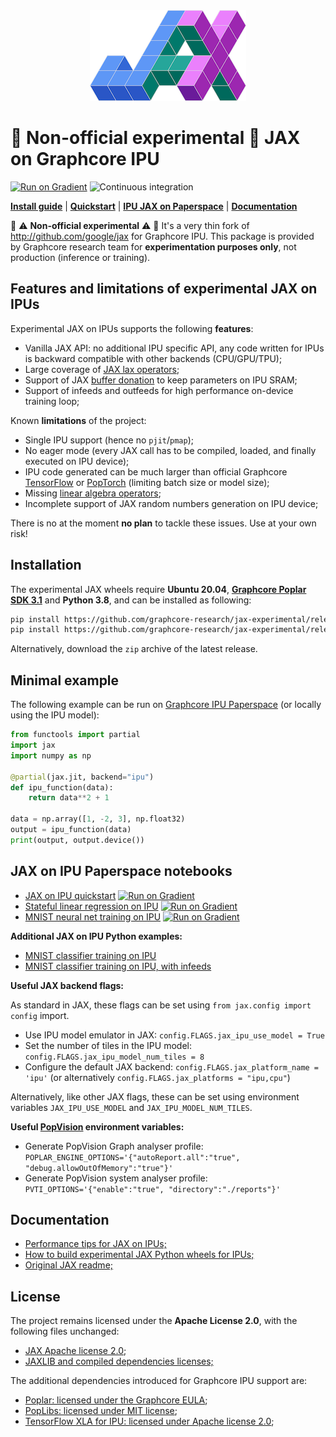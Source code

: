 <div align="center">
<img src="https://raw.githubusercontent.com/google/jax/main/images/jax_logo_250px.png" alt="logo"></img>
</div>

# :red_circle: **Non-official experimental** :red_circle: JAX on Graphcore IPU

[![Run on Gradient](https://assets.paperspace.io/img/gradient-badge.svg)](https://console.paperspace.com/github/graphcore-research/jax-experimental?container=graphcore%2Fpytorch-jupyter%3A3.1.0-ubuntu-20.04&machine=Free-IPU-POD4&file=%2Fipu%2Fexamples%2Fjax_ipu_quickstart.ipynb)
![Continuous integration](https://github.com/graphcore-research/jax-experimental/actions/workflows/jax-ci-ipu-public.yaml/badge.svg)

[**Install guide**](#installation)
| [**Quickstart**](#minimal-example)
| [**IPU JAX on Paperspace**](#jax-on-ipu-paperspace-notebooks)
| [**Documentation**](#documentation)

:red_circle: :warning: **Non-official experimental** :warning: :red_circle: It's a very thin fork of http://github.com/google/jax for Graphcore IPU. This package is provided by Graphcore research team for **experimentation purposes only**, not production (inference or training).

## Features and limitations of experimental JAX on IPUs

Experimental JAX on IPUs supports the following **features**:

* Vanilla JAX API: no additional IPU specific API, any code written for IPUs is backward compatible with other backends (CPU/GPU/TPU);
* Large coverage of [JAX lax operators](https://jax.readthedocs.io/en/latest/jax.lax.html#operators);
* Support of JAX [buffer donation](https://jax.readthedocs.io/en/latest/faq.html#buffer-donation) to keep parameters on IPU SRAM;
* Support of infeeds and outfeeds for high performance on-device training loop;

Known **limitations** of the project:

* Single IPU support (hence no `pjit`/`pmap`);
* No eager mode (every JAX call has to be compiled, loaded, and finally executed on IPU device);
* IPU code generated can be much larger than official Graphcore [TensorFlow](https://docs.graphcore.ai/projects/tensorflow-user-guide/en/latest/tensorflow/intro.html) or [PopTorch](https://docs.graphcore.ai/projects/poptorch-user-guide/en/latest/index.html) (limiting batch size or model size);
* Missing [linear algebra operators](https://jax.readthedocs.io/en/latest/jax.lax.html#module-jax.lax.linalg);
* Incomplete support of JAX random numbers generation on IPU device;

There is no at the moment **no plan** to tackle these issues. Use at your own risk!

## Installation

The experimental JAX wheels require **Ubuntu 20.04**, [**Graphcore Poplar SDK 3.1**](https://www.graphcore.ai/) and **Python 3.8**, and can be installed as following:
```bash
pip install https://github.com/graphcore-research/jax-experimental/releases/latest/download/jaxlib-0.3.15-cp38-none-manylinux2014_x86_64.whl
pip install https://github.com/graphcore-research/jax-experimental/releases/latest/download/jax-0.3.16-py3-none-any.whl
```

Alternatively, download the `zip` archive of the latest release.

## Minimal example

The following example can be run on [Graphcore IPU Paperspace](https://www.paperspace.com/graphcore) (or locally using the IPU model):

```python
from functools import partial
import jax
import numpy as np

@partial(jax.jit, backend="ipu")
def ipu_function(data):
    return data**2 + 1

data = np.array([1, -2, 3], np.float32)
output = ipu_function(data)
print(output, output.device())
```

## JAX on IPU Paperspace notebooks

* [JAX on IPU quickstart](ipu/examples/jax_ipu_quickstart.ipynb) [![Run on Gradient](https://assets.paperspace.io/img/gradient-badge.svg)](https://console.paperspace.com/github/graphcore-research/jax-experimental?container=graphcore%2Fpytorch-jupyter%3A3.1.0-ubuntu-20.04&machine=Free-IPU-POD4&file=%2Fipu%2Fexamples%2Fjax_ipu_quickstart.ipynb)
* [Stateful linear regression on IPU](ipu/examples/jax_ipu_linear_regression.ipynb) [![Run on Gradient](https://assets.paperspace.io/img/gradient-badge.svg)](https://console.paperspace.com/github/graphcore-research/jax-experimental?container=graphcore%2Fpytorch-jupyter%3A3.1.0-ubuntu-20.04&machine=Free-IPU-POD4&file=%2Fipu%2Fexamples%2Fjax_ipu_linear_regression.ipynb)
* [MNIST neural net training on IPU](ipu/examples/jax_ipu_mnist_neural_net_training.ipynb) [![Run on Gradient](https://assets.paperspace.io/img/gradient-badge.svg)](https://console.paperspace.com/github/graphcore-research/jax-experimental?container=graphcore%2Fpytorch-jupyter%3A3.1.0-ubuntu-20.04&machine=Free-IPU-POD4&file=%2Fipu%2Fexamples%2Fjax_ipu_mnist_neural_net_training.ipynb)


**Additional JAX on IPU Python examples:**

* [MNIST classifier training on IPU](ipu/examples/mnist_classifier.py)
* [MNIST classifier training on IPU, with infeeds](ipu/examples/mnist_classifier_with_infeed.py)


**Useful JAX backend flags:**

As standard in JAX, these flags can be set using `from jax.config import config` import.

* Use IPU model emulator in JAX: `config.FLAGS.jax_ipu_use_model = True`
* Set the number of tiles in the IPU model: `config.FLAGS.jax_ipu_model_num_tiles = 8`
* Configure the default JAX backend: `config.FLAGS.jax_platform_name = 'ipu'` (or alternatively `config.FLAGS.jax_platforms = "ipu,cpu"`)

Alternatively, like other JAX flags, these can be set using environment variables `JAX_IPU_USE_MODEL` and `JAX_IPU_MODEL_NUM_TILES`.

**Useful [PopVision](https://www.graphcore.ai/developer/popvision-tools) environment variables:**

* Generate PopVision Graph analyser profile: `POPLAR_ENGINE_OPTIONS='{"autoReport.all":"true", "debug.allowOutOfMemory":"true"}'`
* Generate PopVision system analyser profile: `PVTI_OPTIONS='{"enable":"true", "directory":"./reports"}'`

## Documentation

* [Performance tips for JAX on IPUs;](ipu/docs/performance.md)
* [How to build experimental JAX Python wheels for IPUs;](ipu/docs/build.md)
* [Original JAX readme;](README_ORIGINAL.md)

## License

The project remains licensed under the **Apache License 2.0**, with the following files unchanged:
* [JAX Apache license 2.0](./LICENSE);
* [JAXLIB and compiled dependencies licenses;](build/LICENSE.txt)

The additional dependencies introduced for Graphcore IPU support are:
* [Poplar: licensed under the Graphcore EULA](https://docs.graphcore.ai/projects/eula/en/latest/);
* [PopLibs: licensed under MIT license](https://docs.graphcore.ai/en/latest/licenses.html);
* [TensorFlow XLA for IPU: licensed under Apache license 2.0](https://docs.graphcore.ai/en/latest/licenses.html);
